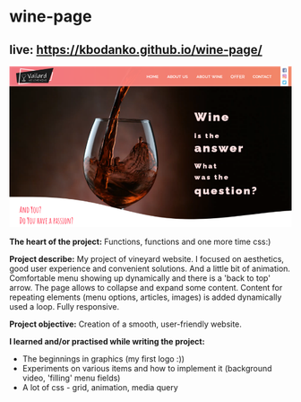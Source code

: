 # wine-page

## live: https://kbodanko.github.io/wine-page/

![page screen](https://github.com/kbodanko/wine-page/blob/main/image%204.png)

**The heart of the project:**
Functions, functions and one more time css:)

**Project describe:**
My project of vineyard website. I focused on aesthetics, good user experience and convenient solutions. And a little bit of animation. Comfortable menu showing up dynamically and there is a 'back to top' arrow. The page allows to collapse and expand some content. Content for repeating elements (menu options, articles, images) is added dynamically used a loop. Fully responsive.

**Project objective:**
Creation of a smooth, user-friendly website.

**I learned and/or practised while writing the project:**
- The beginnings in graphics (my first logo :))
- Experiments on various items and how to implement it (background video, 'filling' menu fields)
- A lot of css - grid, animation, media query
